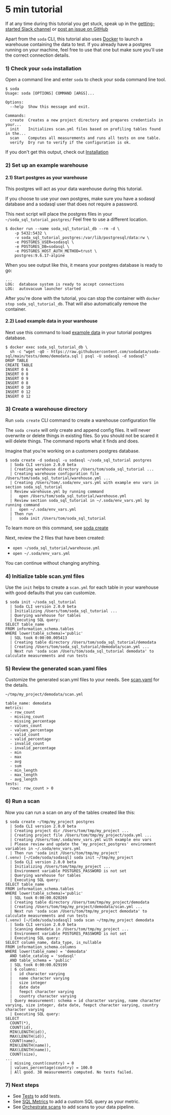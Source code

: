 # 5 min tutorial

If at any time during this tutorial you get stuck, speak up 
in the [getting-started Slack channel](slack://channel?id=C01HYL8V64C&team=T01HBMYM59V) or 
[post an issue on GitHub](https://github.com/sodadata/soda-sql/issues/new)

Apart from the `soda` CLI, this tutorial also uses  [Docker](https://docs.docker.com/get-docker/) 
to launch a warehouse containing the data to test. If you already have a postgres 
running on your machine, feel free to use that one but make sure you'll use the correct connection 
details.

### 1\) Check your `soda` installation 

Open a command line and enter `soda` to check your soda command line tool.

```
$ soda
Usage: soda [OPTIONS] COMMAND [ARGS]...

Options:
  --help  Show this message and exit.

Commands:
  create  Creates a new project directory and prepares credentials in your...
  init    Initializes scan.yml files based on profiling tables found in the...
  scan    Computes all measurements and runs all tests on one table.
  verify  Dry run to verify if the configuration is ok.
```

If you don't get this output, check out [Installation](installation.md)

### 2) Set up an example warehouse 

#### 2.1) Start postgres as your warehouse

This postgres will act as your data warehouse during this tutorial.

If you choose to use your own postgres, make sure you have a sodasql database 
and a sodasql user that does not require a password.   

This next script will place the postgres files in your `~/soda_sql_tutorial_postgres/`
Feel free to use a different location.  

```shell script
$ docker run --name soda_sql_tutorial_db --rm -d \
    -p 5432:5432 \
    -v soda_sql_tutorial_postgres:/var/lib/postgresql/data:rw \
    -e POSTGRES_USER=sodasql \
    -e POSTGRES_DB=sodasql \
    -e POSTGRES_HOST_AUTH_METHOD=trust \
    postgres:9.6.17-alpine
```

When you see output like this, it means your postgres database is ready to go:
```
...
LOG:  database system is ready to accept connections
LOG:  autovacuum launcher started
```

After you're done with the tutorial, you can stop the container with 
`docker stop soda_sql_tutorial_db`.  That will also automatically remove the container.

#### 2.2\) Load example data in your warehouse

Next use this command to load [example data](https://github.com/sodadata/soda-sql/blob/main/tests/demo/demodata.sql) 
in your tutorial postgres database.

```
$ docker exec soda_sql_tutorial_db \
  sh -c "wget -qO - https://raw.githubusercontent.com/sodadata/soda-sql/main/tests/demo/demodata.sql | psql -U sodasql -d sodasql"
DROP TABLE
CREATE TABLE
INSERT 0 6
INSERT 0 8
INSERT 0 9
INSERT 0 8
INSERT 0 10
INSERT 0 12
INSERT 0 12
```

### 3\) Create a warehouse directory 

Run `soda create` CLI command to create a warehouse configuration file

The `soda create` will only create and append config files.  It will 
never overwrite or delete things in existing files. So you should not be scared 
it will delete things.  The command reports what it finds and does.

Imagine that you're working on a customers postgres database. 

```
$ soda create -d sodasql -u sodasql ~/soda_sql_tutorial postgres
  | Soda CLI version 2.0.0 beta
  | Creating warehouse directory /Users/tom/soda_sql_tutorial ...
  | Creating warehouse configuration file /Users/tom/soda_sql_tutorial/warehouse.yml ...
  | Creating /Users/tom/.soda/env_vars.yml with example env vars in section soda_sql_tutorial
  | Review warehouse.yml by running command
  |   open /Users/tom/soda_sql_tutorial/warehouse.yml
  | Review section soda_sql_tutorial in ~/.soda/env_vars.yml by running command
  |   open ~/.soda/env_vars.yml
  | Then run
  |   soda init /Users/tom/soda_sql_tutorial
```

To learn more on this command, see [soda create](cli.md#create) 

Next, review the 2 files that have been created: 
 * `open ~/soda_sql_tutorial/warehouse.yml`
 * `open ~/.soda/env_vars.yml`
 
You can continue without changing anything.

### 4\) Initialize table scan.yml files 

Use the `init` helps to create a `scan.yml` for each table in your warehouse
with good defaults that you can customize.

```
$ soda init ~/soda_sql_tutorial
  | Soda CLI version 2.0.0 beta
  | Initializing /Users/tom/soda_sql_tutorial ...
  | Querying warehouse for tables
  | Executing SQL query: 
SELECT table_name 
FROM information_schema.tables 
WHERE lower(table_schema)='public'
  | SQL took 0:00:00.005413
  | Creating table directory /Users/tom/soda_sql_tutorial/demodata
  | Creating /Users/tom/soda_sql_tutorial/demodata/scan.yml ...
  | Next run 'soda scan /Users/tom/soda_sql_tutorial demodata' to calculate measurements and run tests
```

### 5\) Review the generated scan.yaml files

Customize the generated scan.yml files to your needs.  See [scan.yaml](scan.md) 
for the details.

`~/tmp/my_project/demodata/scan.yml`
```
table_name: demodata
metrics:
  - row_count
  - missing_count
  - missing_percentage
  - values_count
  - values_percentage
  - valid_count
  - valid_percentage
  - invalid_count
  - invalid_percentage
  - min
  - max
  - avg
  - sum
  - min_length
  - max_length
  - avg_length
tests:
  rows: row_count > 0
```

### 6\) Run a scan 

Now you can run a scan on any of the tables created like this:

```
$ soda create ~/tmp/my_project postgres
  | Soda CLI version 2.0.0 beta
  | Creating project dir /Users/tom/tmp/my_project ...
  | Creating project file /Users/tom/tmp/my_project/soda.yml ...
  | Creating /Users/tom/.soda/env_vars.yml with example env vars
  | Please review and update the 'my_project_postgres' environment variables in ~/.soda/env_vars.yml
  | Then run 'soda init /Users/tom/tmp/my_project'
(.venv) [~/Code/soda/sodasql] soda init ~/tmp/my_project 
  | Soda CLI version 2.0.0 beta
  | Initializing /Users/tom/tmp/my_project ...
  | Environment variable POSTGRES_PASSWORD is not set
  | Querying warehouse for tables
  | Executing SQL query: 
SELECT table_name 
FROM information_schema.tables 
WHERE lower(table_schema)='public'
  | SQL took 0:00:00.020269
  | Creating table directory /Users/tom/tmp/my_project/demodata
  | Creating /Users/tom/tmp/my_project/demodata/scan.yml ...
  | Next run 'soda scan /Users/tom/tmp/my_project demodata' to calculate measurements and run tests
(.venv) [~/Code/soda/sodasql] soda scan ~/tmp/my_project demodata
  | Soda CLI version 2.0.0 beta
  | Scanning demodata in /Users/tom/tmp/my_project ...
  | Environment variable POSTGRES_PASSWORD is not set
  | Executing SQL query: 
SELECT column_name, data_type, is_nullable 
FROM information_schema.columns 
WHERE lower(table_name) = 'demodata' 
  AND table_catalog = 'sodasql' 
  AND table_schema = 'public'
  | SQL took 0:00:00.029199
  | 6 columns:
  |   id character varying 
  |   name character varying 
  |   size integer 
  |   date date 
  |   feepct character varying 
  |   country character varying 
  | Query measurement: schema = id character varying, name character varying, size integer, date date, feepct character varying, country character varying
  | Executing SQL query: 
SELECT 
  COUNT(*),
  COUNT(id),
  MIN(LENGTH(id)),
  MAX(LENGTH(id)),
  COUNT(name),
  MIN(LENGTH(name)),
  MAX(LENGTH(name)),
  COUNT(size),
...
  | missing_count(country) = 0
  | values_percentage(country) = 100.0
  | All good. 38 measurements computed. No tests failed.
```

### 7\) Next steps

* See [Tests](tests.md) to add tests.
* See [SQL Metrics](sql_metrics.md) to add a custom SQL query as your metric.
* See [Orchestrate scans](orchestrate_scans.md) to add scans to your data pipeline.
